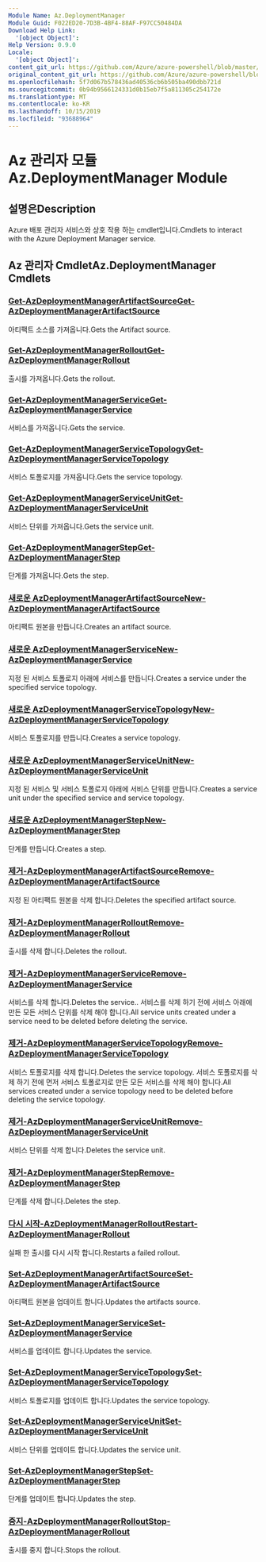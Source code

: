 ```yaml
---
Module Name: Az.DeploymentManager
Module Guid: F022ED20-7D3B-4BF4-88AF-F97CC50484DA
Download Help Link:
  '[object Object]': 
Help Version: 0.9.0
Locale:
  '[object Object]': 
content_git_url: https://github.com/Azure/azure-powershell/blob/master/src/DeploymentManager/DeploymentManager/help/Az.DeploymentManager.md
original_content_git_url: https://github.com/Azure/azure-powershell/blob/master/src/DeploymentManager/DeploymentManager/help/Az.DeploymentManager.md
ms.openlocfilehash: 5f7d067b578436ad40536cb6b505ba490dbb721d
ms.sourcegitcommit: 0b94b9566124331d0b15eb7f5a811305c254172e
ms.translationtype: MT
ms.contentlocale: ko-KR
ms.lasthandoff: 10/15/2019
ms.locfileid: "93688964"
---
```

# <span data-ttu-id="a7c22-101">Az 관리자 모듈</span><span class="sxs-lookup"><span data-stu-id="a7c22-101">Az.DeploymentManager Module</span></span>
## <span data-ttu-id="a7c22-102">설명은</span><span class="sxs-lookup"><span data-stu-id="a7c22-102">Description</span></span>
<span data-ttu-id="a7c22-103">Azure 배포 관리자 서비스와 상호 작용 하는 cmdlet입니다.</span><span class="sxs-lookup"><span data-stu-id="a7c22-103">Cmdlets to interact with the Azure Deployment Manager service.</span></span>

## <span data-ttu-id="a7c22-104">Az 관리자 Cmdlet</span><span class="sxs-lookup"><span data-stu-id="a7c22-104">Az.DeploymentManager Cmdlets</span></span>
### [<span data-ttu-id="a7c22-105">Get-AzDeploymentManagerArtifactSource</span><span class="sxs-lookup"><span data-stu-id="a7c22-105">Get-AzDeploymentManagerArtifactSource</span></span>](Get-AzDeploymentManagerArtifactSource.md)
<span data-ttu-id="a7c22-106">아티팩트 소스를 가져옵니다.</span><span class="sxs-lookup"><span data-stu-id="a7c22-106">Gets the Artifact source.</span></span>

### [<span data-ttu-id="a7c22-107">Get-AzDeploymentManagerRollout</span><span class="sxs-lookup"><span data-stu-id="a7c22-107">Get-AzDeploymentManagerRollout</span></span>](Get-AzDeploymentManagerRollout.md)
<span data-ttu-id="a7c22-108">출시를 가져옵니다.</span><span class="sxs-lookup"><span data-stu-id="a7c22-108">Gets the rollout.</span></span>

### [<span data-ttu-id="a7c22-109">Get-AzDeploymentManagerService</span><span class="sxs-lookup"><span data-stu-id="a7c22-109">Get-AzDeploymentManagerService</span></span>](Get-AzDeploymentManagerService.md)
<span data-ttu-id="a7c22-110">서비스를 가져옵니다.</span><span class="sxs-lookup"><span data-stu-id="a7c22-110">Gets the service.</span></span>

### [<span data-ttu-id="a7c22-111">Get-AzDeploymentManagerServiceTopology</span><span class="sxs-lookup"><span data-stu-id="a7c22-111">Get-AzDeploymentManagerServiceTopology</span></span>](Get-AzDeploymentManagerServiceTopology.md)
<span data-ttu-id="a7c22-112">서비스 토폴로지를 가져옵니다.</span><span class="sxs-lookup"><span data-stu-id="a7c22-112">Gets the service topology.</span></span>

### [<span data-ttu-id="a7c22-113">Get-AzDeploymentManagerServiceUnit</span><span class="sxs-lookup"><span data-stu-id="a7c22-113">Get-AzDeploymentManagerServiceUnit</span></span>](Get-AzDeploymentManagerServiceUnit.md)
<span data-ttu-id="a7c22-114">서비스 단위를 가져옵니다.</span><span class="sxs-lookup"><span data-stu-id="a7c22-114">Gets the service unit.</span></span>

### [<span data-ttu-id="a7c22-115">Get-AzDeploymentManagerStep</span><span class="sxs-lookup"><span data-stu-id="a7c22-115">Get-AzDeploymentManagerStep</span></span>](Get-AzDeploymentManagerStep.md)
<span data-ttu-id="a7c22-116">단계를 가져옵니다.</span><span class="sxs-lookup"><span data-stu-id="a7c22-116">Gets the step.</span></span>

### [<span data-ttu-id="a7c22-117">새로운 AzDeploymentManagerArtifactSource</span><span class="sxs-lookup"><span data-stu-id="a7c22-117">New-AzDeploymentManagerArtifactSource</span></span>](New-AzDeploymentManagerArtifactSource.md)
<span data-ttu-id="a7c22-118">아티팩트 원본을 만듭니다.</span><span class="sxs-lookup"><span data-stu-id="a7c22-118">Creates an artifact source.</span></span>

### [<span data-ttu-id="a7c22-119">새로운 AzDeploymentManagerService</span><span class="sxs-lookup"><span data-stu-id="a7c22-119">New-AzDeploymentManagerService</span></span>](New-AzDeploymentManagerService.md)
<span data-ttu-id="a7c22-120">지정 된 서비스 토폴로지 아래에 서비스를 만듭니다.</span><span class="sxs-lookup"><span data-stu-id="a7c22-120">Creates a service under the specified service topology.</span></span>

### [<span data-ttu-id="a7c22-121">새로운 AzDeploymentManagerServiceTopology</span><span class="sxs-lookup"><span data-stu-id="a7c22-121">New-AzDeploymentManagerServiceTopology</span></span>](New-AzDeploymentManagerServiceTopology.md)
<span data-ttu-id="a7c22-122">서비스 토폴로지를 만듭니다.</span><span class="sxs-lookup"><span data-stu-id="a7c22-122">Creates a service topology.</span></span>

### [<span data-ttu-id="a7c22-123">새로운 AzDeploymentManagerServiceUnit</span><span class="sxs-lookup"><span data-stu-id="a7c22-123">New-AzDeploymentManagerServiceUnit</span></span>](New-AzDeploymentManagerServiceUnit.md)
<span data-ttu-id="a7c22-124">지정 된 서비스 및 서비스 토폴로지 아래에 서비스 단위를 만듭니다.</span><span class="sxs-lookup"><span data-stu-id="a7c22-124">Creates a service unit under the specified service and service topology.</span></span>

### [<span data-ttu-id="a7c22-125">새로운 AzDeploymentManagerStep</span><span class="sxs-lookup"><span data-stu-id="a7c22-125">New-AzDeploymentManagerStep</span></span>](New-AzDeploymentManagerStep.md)
<span data-ttu-id="a7c22-126">단계를 만듭니다.</span><span class="sxs-lookup"><span data-stu-id="a7c22-126">Creates a step.</span></span>

### [<span data-ttu-id="a7c22-127">제거-AzDeploymentManagerArtifactSource</span><span class="sxs-lookup"><span data-stu-id="a7c22-127">Remove-AzDeploymentManagerArtifactSource</span></span>](Remove-AzDeploymentManagerArtifactSource.md)
<span data-ttu-id="a7c22-128">지정 된 아티팩트 원본을 삭제 합니다.</span><span class="sxs-lookup"><span data-stu-id="a7c22-128">Deletes the specified artifact source.</span></span>

### [<span data-ttu-id="a7c22-129">제거-AzDeploymentManagerRollout</span><span class="sxs-lookup"><span data-stu-id="a7c22-129">Remove-AzDeploymentManagerRollout</span></span>](Remove-AzDeploymentManagerRollout.md)
<span data-ttu-id="a7c22-130">출시를 삭제 합니다.</span><span class="sxs-lookup"><span data-stu-id="a7c22-130">Deletes the rollout.</span></span>

### [<span data-ttu-id="a7c22-131">제거-AzDeploymentManagerService</span><span class="sxs-lookup"><span data-stu-id="a7c22-131">Remove-AzDeploymentManagerService</span></span>](Remove-AzDeploymentManagerService.md)
<span data-ttu-id="a7c22-132">서비스를 삭제 합니다.</span><span class="sxs-lookup"><span data-stu-id="a7c22-132">Deletes the service..</span></span> <span data-ttu-id="a7c22-133">서비스를 삭제 하기 전에 서비스 아래에 만든 모든 서비스 단위를 삭제 해야 합니다.</span><span class="sxs-lookup"><span data-stu-id="a7c22-133">All service units created under a service need to be deleted before deleting the service.</span></span>

### [<span data-ttu-id="a7c22-134">제거-AzDeploymentManagerServiceTopology</span><span class="sxs-lookup"><span data-stu-id="a7c22-134">Remove-AzDeploymentManagerServiceTopology</span></span>](Remove-AzDeploymentManagerServiceTopology.md)
<span data-ttu-id="a7c22-135">서비스 토폴로지를 삭제 합니다.</span><span class="sxs-lookup"><span data-stu-id="a7c22-135">Deletes the service topology.</span></span> <span data-ttu-id="a7c22-136">서비스 토폴로지를 삭제 하기 전에 먼저 서비스 토폴로지로 만든 모든 서비스를 삭제 해야 합니다.</span><span class="sxs-lookup"><span data-stu-id="a7c22-136">All services created under a service topology need to be deleted before deleting the service topology.</span></span>

### [<span data-ttu-id="a7c22-137">제거-AzDeploymentManagerServiceUnit</span><span class="sxs-lookup"><span data-stu-id="a7c22-137">Remove-AzDeploymentManagerServiceUnit</span></span>](Remove-AzDeploymentManagerServiceUnit.md)
<span data-ttu-id="a7c22-138">서비스 단위를 삭제 합니다.</span><span class="sxs-lookup"><span data-stu-id="a7c22-138">Deletes the service unit.</span></span>

### [<span data-ttu-id="a7c22-139">제거-AzDeploymentManagerStep</span><span class="sxs-lookup"><span data-stu-id="a7c22-139">Remove-AzDeploymentManagerStep</span></span>](Remove-AzDeploymentManagerStep.md)
<span data-ttu-id="a7c22-140">단계를 삭제 합니다.</span><span class="sxs-lookup"><span data-stu-id="a7c22-140">Deletes the step.</span></span>

### [<span data-ttu-id="a7c22-141">다시 시작-AzDeploymentManagerRollout</span><span class="sxs-lookup"><span data-stu-id="a7c22-141">Restart-AzDeploymentManagerRollout</span></span>](Restart-AzDeploymentManagerRollout.md)
<span data-ttu-id="a7c22-142">실패 한 출시를 다시 시작 합니다.</span><span class="sxs-lookup"><span data-stu-id="a7c22-142">Restarts a failed rollout.</span></span>

### [<span data-ttu-id="a7c22-143">Set-AzDeploymentManagerArtifactSource</span><span class="sxs-lookup"><span data-stu-id="a7c22-143">Set-AzDeploymentManagerArtifactSource</span></span>](Set-AzDeploymentManagerArtifactSource.md)
<span data-ttu-id="a7c22-144">아티팩트 원본을 업데이트 합니다.</span><span class="sxs-lookup"><span data-stu-id="a7c22-144">Updates the artifacts source.</span></span>

### [<span data-ttu-id="a7c22-145">Set-AzDeploymentManagerService</span><span class="sxs-lookup"><span data-stu-id="a7c22-145">Set-AzDeploymentManagerService</span></span>](Set-AzDeploymentManagerService.md)
<span data-ttu-id="a7c22-146">서비스를 업데이트 합니다.</span><span class="sxs-lookup"><span data-stu-id="a7c22-146">Updates the service.</span></span>

### [<span data-ttu-id="a7c22-147">Set-AzDeploymentManagerServiceTopology</span><span class="sxs-lookup"><span data-stu-id="a7c22-147">Set-AzDeploymentManagerServiceTopology</span></span>](Set-AzDeploymentManagerServiceTopology.md)
<span data-ttu-id="a7c22-148">서비스 토폴로지를 업데이트 합니다.</span><span class="sxs-lookup"><span data-stu-id="a7c22-148">Updates the service topology.</span></span>

### [<span data-ttu-id="a7c22-149">Set-AzDeploymentManagerServiceUnit</span><span class="sxs-lookup"><span data-stu-id="a7c22-149">Set-AzDeploymentManagerServiceUnit</span></span>](Set-AzDeploymentManagerServiceUnit.md)
<span data-ttu-id="a7c22-150">서비스 단위를 업데이트 합니다.</span><span class="sxs-lookup"><span data-stu-id="a7c22-150">Updates the service unit.</span></span>

### [<span data-ttu-id="a7c22-151">Set-AzDeploymentManagerStep</span><span class="sxs-lookup"><span data-stu-id="a7c22-151">Set-AzDeploymentManagerStep</span></span>](Set-AzDeploymentManagerStep.md)
<span data-ttu-id="a7c22-152">단계를 업데이트 합니다.</span><span class="sxs-lookup"><span data-stu-id="a7c22-152">Updates the step.</span></span>

### [<span data-ttu-id="a7c22-153">중지-AzDeploymentManagerRollout</span><span class="sxs-lookup"><span data-stu-id="a7c22-153">Stop-AzDeploymentManagerRollout</span></span>](Stop-AzDeploymentManagerRollout.md)
<span data-ttu-id="a7c22-154">출시를 중지 합니다.</span><span class="sxs-lookup"><span data-stu-id="a7c22-154">Stops the rollout.</span></span>

